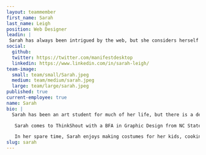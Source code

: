 ```yaml
---
layout: teammember
first_name: Sarah
last_name: Leigh
position: Web Designer
leadin: |
 Sarah has always been intrigued by the web, but she considers herself an art student, first and foremost.
social:
  github:
  twitter: https://twitter.com/manifestdesktop
  linkedin: https://www.linkedin.com/in/sarah-leigh/
team-image:
  small: team/small/Sarah.jpeg
  medium: team/medium/sarah.jpeg
  large: team/large/sarah.jpeg
published: true
current-employee: true
name: Sarah
bio: |
  Sarah has been an art student for much of her life, but there is a definite distinction between art and design. To put it in her own words, "design needs to communicate." She finds the union of visual and written communication in graphic design to be a powerful force. It's a mindset we welcome here at ThinkShout, where the work of mission-driven organizations needs to be conveyed to potential supporters in a succinct but evocative manner.

   Sarah comes to ThinkShout with a BFA in Graphic Design from NC State University. It was there that she got into typography, and has been a self-proclaimed design nerd ever since! She has been designing professionally since 2008, most recently in the healthcare field. Not only does she bring a passion for design to ThinkShout, but Sarah was publishing web pages as early as age 9. If that doesn't impress you, perhaps the fact that she drove and camped across the country solo will?

   In her spare time, Sarah enjoys making costumes for her kids, cooking, vintage store digging, and making mixtapes for her friends (and coworkers!)
slug: sarah
---
```

